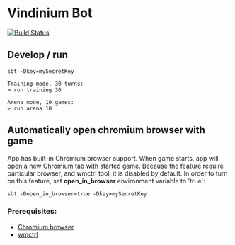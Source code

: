# Vindinium Bot 
[![Build Status](https://travis-ci.org/wojda/vindinium-bot.svg?branch=master)](https://travis-ci.org/wojda/vindinium-bot) 

## Develop / run

```
sbt -Dkey=mySecretKey

Training mode, 30 turns:
> run training 30

Arena mode, 10 games:
> run arena 10
```


## Automatically open chromium browser with game
App has built-in Chromium browser support. When game starts, app will open a new Chromium tab with started game.
Because the feature require particular browser, and wmctrl tool, it is disabled by default.
In order to turn on this feature, set **open_in_browser** environment variable to 'true':
```
sbt -Dopen_in_browser=true -Dkey=mySecretKey 
```

### Prerequisites:
* [Chromium browser](https://www.chromium.org/Home)
* [wmctrl](https://sites.google.com/site/tstyblo/wmctrl)
